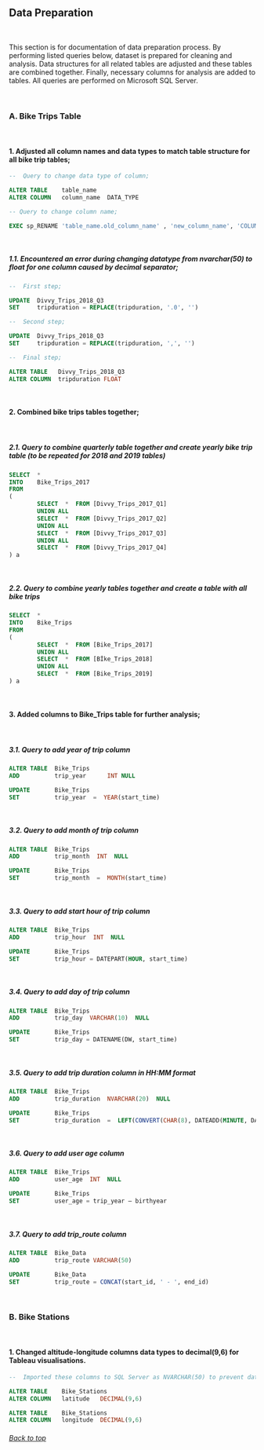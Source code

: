 ## Data Preparation

<br />

This section is for documentation of data preparation process. By performing listed queries below, dataset is prepared for cleaning and analysis. Data structures for all related tables are adjusted and these tables are combined together. Finally, necessary columns for analysis are added to tables. All queries are performed on Microsoft SQL Server.

<br />

###  A.  Bike Trips Table

<br />

####  1.  Adjusted all column names and data types to match table structure for all bike trip tables;

``` sql
--  Query to change data type of column;

ALTER TABLE    table_name
ALTER COLUMN   column_name  DATA_TYPE

-- Query to change column name;

EXEC sp_RENAME 'table_name.old_column_name' , 'new_column_name', 'COLUMN'
```

<br />

#####  1.1.  Encountered an error during changing datatype from nvarchar(50) to float for one column caused by decimal separator;
  
``` sql
--  First step;

UPDATE  Divvy_Trips_2018_Q3
SET     tripduration = REPLACE(tripduration, '.0', '')

--  Second step;

UPDATE  Divvy_Trips_2018_Q3
SET     tripduration = REPLACE(tripduration, ',', '')

--  Final step;

ALTER TABLE   Divvy_Trips_2018_Q3
ALTER COLUMN  tripduration FLOAT
```

<br />

####  2.  Combined bike trips tables together;

<br />

#####  2.1.  Query to combine quarterly table together and create yearly bike trip table (to be repeated for 2018 and 2019 tables)

``` sql
SELECT  *
INTO    Bike_Trips_2017
FROM
(
        SELECT	*  FROM	[Divvy_Trips_2017_Q1]
        UNION ALL
        SELECT	*  FROM	[Divvy_Trips_2017_Q2]
        UNION ALL
        SELECT	*  FROM	[Divvy_Trips_2017_Q3]
        UNION ALL
        SELECT	*  FROM	[Divvy_Trips_2017_Q4]
) a
```

<br />

#####  2.2.  Query to combine yearly tables together and create a table with all bike trips

``` sql
SELECT	*
INTO    Bike_Trips
FROM
(
        SELECT	*  FROM	[Bike_Trips_2017]
        UNION ALL
        SELECT	*  FROM	[Bİke_Trips_2018]
        UNION ALL
        SELECT	*  FROM	[Bike_Trips_2019]
) a
```

<br />

####  3.  Added columns to Bike_Trips table for further analysis;

<br />

#####  3.1.  Query to add year of trip column

``` sql
ALTER TABLE  Bike_Trips
ADD          trip_year		INT NULL

UPDATE       Bike_Trips
SET          trip_year  =  YEAR(start_time)
```

<br />

#####  3.2.  Query to add month of trip column

``` sql
ALTER TABLE  Bike_Trips
ADD          trip_month  INT  NULL

UPDATE       Bike_Trips
SET          trip_month  =  MONTH(start_time)
```

<br />

#####  3.3.  Query to add start hour of trip column

``` sql
ALTER TABLE  Bike_Trips
ADD          trip_hour  INT  NULL

UPDATE       Bike_Trips
SET          trip_hour = DATEPART(HOUR, start_time)
```

<br />

#####  3.4.  Query to add day of trip column

``` sql
ALTER TABLE  Bike_Trips
ADD          trip_day  VARCHAR(10)  NULL

UPDATE       Bike_Trips
SET          trip_day = DATENAME(DW, start_time)
```

<br />

#####  3.5.  Query to add trip duration column in HH:MM format

 ```sql
ALTER TABLE  Bike_Trips
ADD          trip_duration  NVARCHAR(20)  NULL

UPDATE       Bike_Trips
SET          trip_duration  =  LEFT(CONVERT(CHAR(8), DATEADD(MINUTE, DATEDIFF(minute, start_time, end_time), 0), 108), 5)
```

<br />

#####  3.6.  Query to add user age column

``` sql
ALTER TABLE  Bike_Trips
ADD          user_age  INT  NULL

UPDATE       Bike_Trips
SET          user_age = trip_year – birthyear
```

<br />

#####  3.7.  Query to add trip_route column

``` sql
ALTER TABLE  Bike_Data
ADD          trip_route VARCHAR(50)

UPDATE       Bike_Data
SET          trip_route = CONCAT(start_id, ' - ', end_id)
```

<br />

###  B.  Bike Stations

<br />

####  1.  Changed altitude-longitude columns data types to decimal(9,6) for Tableau visualisations. 

``` sql
--  Imported these columns to SQL Server as NVARCHAR(50) to prevent data loss;

ALTER TABLE    Bike_Stations
ALTER COLUMN   latitude   DECIMAL(9,6)

ALTER TABLE    Bike_Stations
ALTER COLUMN   longitude  DECIMAL(9,6)
```

###### [Back to top](#data-preparation)
